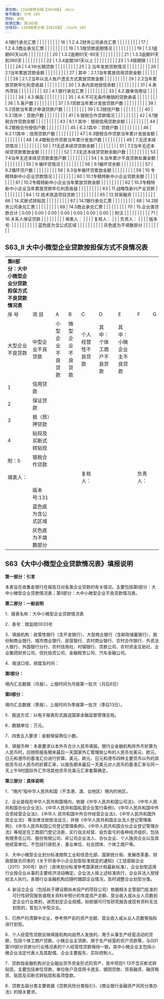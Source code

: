 ```yaml
---
源文档: 1104报表合辑【2024版】.docx
章节路径: 分块 185
页码: 未知
段落位置: 第185段
分块ID: 1104报表合辑【2024版】_chunk_185
---
```


4.1银行承兑汇票 |  |  |  |  |  |  |  |
| 16 | 1.2.4.2财务公司承兑汇票 |  |  |  |  |  |  |  |
| 17 | 1.2.4.3商业承兑汇票 |  |  |  |  |  |  |  |
| 18 | 1.3按贷款逾期情况 |  | | | | | | |
| 19 | 1.3.1逾期60天以内 |  |  |  |  |  |  |  |
| 20 | 1.3.2逾期61天-90天 |  |  |  |  |  |  |  |
| 21 | 1.3.3逾期91天到360天 |  |  |  |  |  |  |  |
| 22 | 1.3.4逾期361天以上 |  |  |  |  |  |  |  |
| 23 | 1.4按期限 |  | | | | | | |
| 24 | 1.4.1中长期贷款 |  |  |  |  |  |  |  |
| 25 | 2.当年发放贷款情况 |  | | | | | | |
| 26 | 2.1当年累放贷款金额 |  |  |  |  |  |  |  |
| 27 | 其中：2.1.1当年累放信用贷款金额 |  |  |  |  |  |  |  |
| 28 | 2.1.2当年以法人账户透支方式累放贷款金额 |  |  |  |  |  |  |  |
| 29 | 2.2当年累放贷款年化利息收益 |  |  |  |  |  |  |  |
| 30 | 3.表内其他授信余额 |  |  |  |  |  |  |  |
| 31 | 4.表外项目 | | | | | | | |
| 32 | 4.1.银行承兑汇票 |  |  |  |  |  |  |  |
| 33 | 4.2.跟单信用证 |  |  |  |  |  |  |  |
| 34 | 4.3.保函 |  |  |  |  |  |  |  |
| 35 | 4.4.不可无条件撤销的贷款承诺 |  |  |  |  |  |  |  |
| 36 | 5.客户数 |  | | | | | | |
| 37 | 5.1贷款当年累计发放贷款户数 |  |  |  |  |  |  |  |
| 38 | 5.2贷款当年累计申请贷款户数 |  |  |  |  |  |  |  |
| 39 | 5.3授信户数 |  |  |  |  |  |  |  |
| 40 | 5.3.1其中：贷款户数 |  |  |  |  |  |  |  |
| 41 | 6.银税合作贷款情况 | | | | | | | |
| 42 | 6.1银税合作贷款余额 |  |  |  |  |  |  |  |
| 43 | 6.1.1 其中：银税信用贷款余额 |  |  |  |  |  |  |  |
| 44 | 6.2银税合作授信户数 |  |  |  |  |  |  |  |
| 45 | 6.2.1其中：贷款户数 |  |  |  |  |  |  |  |
| 46 | 6.2.1.1其中：信用贷款户数 |  |  |  |  |  |  |  |
| 47 | 6.3银税合作贷款当年累计发放金额 |  |  |  |  |  |  |  |
| 48 | 6.4银税合作贷款当年累计发放户数 |  |  |  |  |  |  |  |
| 49 | 7.无还本续贷情况 |  | | | | | | |
| 50 | 7.1无还本续贷贷款余额 |  |  |  |  |  |  |  |
| 51 | 7.2当年无还本续贷贷款累放金额 |  |  |  |  |  |  |  |
| 52 | 7.3无还本续贷贷款余额户数 |  |  |  |  |  |  |  |
| 53 | 7.4当年无还本续贷贷款累放户数 |  |  |  |  |  |  |  |
| 54 | 8.当年累计不良贷款处置金额 |  |  |  |  |  |  |  |
| 55 | 9.循环贷情况 |  | | | | | | |
| 56 | 9.1循环贷余额 |  |  |  |  |  |  |  |
| 57 | 9.2循环贷户数 |  |  |  |  |  |  |  |
| 58 | 9.3当年循环贷累放金额 |  |  |  |  |  |  |  |
| 59 | 10.专精特新中小企业贷款情况 |  | | | | | | |
| 60 | 10.1专精特新中小企业贷款余额 |  |  |  |  |  |  |  |
| 61 | 10.2专精特新中小企业当年累放贷款金额 |  |  |  |  |  |  |  |
| 62 | 10.3专精特新中小企业当年累放贷款年化利息收益 |  |  |  |  |  |  |  |
| 63 | 11.战略性新兴产业贷款 |  |  |  |  |  |  |  |
| 64 | 12.技术改造项目贷款 |  |  |  |  |  |  |  |
| 65 | 13.贸易融资 |  |  |  |  |  |  |  |
| 66 | 14.买断式转贴现 |  |  |  |  |  |  |  |
| 67 | 14.1银行承兑汇票 |  |  |  |  |  |  |  |
| 68 | 14.2财务公司承兑汇票 |  |  |  |  |  |  |  |
| 69 | 14.3商业承兑汇票 |  |  |  |  |  |  |  |
| 70 | 15.企业类贷款合计 | 0.00 | 0.00 | 0.00 | 0.00 | 0.00 | 0.00 | 0.00 |
| 附注 | |  | | | | | | |
| 71 | 16.关系人保证贷款 |  |  |  |  |  |  |  |
| 填表人： | |  |  | 复核人： | |  | 负责人： | |
|  | 版本号: |  |  |  |  |  |  |  |
|  | 蓝色底为含公式区域 | |  |  |  |  |  |  |
|  | 灰色底为不填数部分 | |  |  |  |  |  |  |

## S63\_II 大中小微型企业贷款按担保方式不良情况表

|  |  |  |  |  |  |  |  |  |
| --- | --- | --- | --- | --- | --- | --- | --- | --- |
| **第II部分：大中小微型企业分贷款担保方式不良贷款情况表** | | | |  |  |  |  |  |
| 序  号 | 项 目 | A | B | C | D | E | F | G |
| 大型企业不良贷款 | 中型企业不良贷款 | 小型企业不良贷款 | 微型企业不良贷款 | 个人经营性不良贷款 | 其中：  个体工商户不良贷款 | 其中：  小微企业主不良贷款 |
| 1 | 信用贷款 |  |  |  |  |  |  |  |
| 2 | 保证贷款 |  |  |  |  |  |  |  |
| 3 | 抵（质）押贷款 |  |  |  |  |  |  |  |
| 4 | 贴现及买断式转贴现 |  |  |  |  |  |  |  |
| 附：5 | 银税合作贷款 |  |  |  |  |  |  |  |
| 填表人： | |  |  | 复核人： | |  | 负责人： | |
|  | 版本号:131 |  |  |  |  |  |  |  |
|  | 蓝色底为含公式区域 | | |  |  |  |  |  |
|  | 灰色底为不填数部分 | | |  |  |  |  |  |

## S63《大中小微型企业贷款情况表》填报说明

**第一部分：引言**

本表旨在收集各银行在报告日对各类企业贷款的有关情况。主要包括第I部分：大中小微型企业贷款情况表；第II部分：大中小微型企业不良贷款情况表。

**第二部分：一般说明**

1．报表名称：大中小微型企业贷款情况表

2．表号：银监统0033号

3．填报机构：政策性银行（含开发银行）、大型商业银行（含邮政储蓄银行）、股份制商业银行、城市商业银行、民营银行、农村商业银行、农村合作银行、外资法人银行、外国银行分行、农村信用社、村镇银行、贷款公司、农村资金互助社、企业集团财务公司、信托投资公司、金融租赁公司、汽车金融公司。

4．报送口径、频度及时间：

**第I部分：**

境内汇总数据（月报），上报时间为月报第一批次（月后6日）

**第II部分：**

境内汇总数据（季报），上报时间为季报第一批次（季后13日）。

5．报送方式：以电子报表形式报送国家金融监督管理总局。

6．数据单位：万元。

7．四舍五入要求：金额保留两位小数。

8．填报币种：本表要求以本外币合计人民币填报。银行业金融机构将外币折算为人民币时，应按照报告期末最后一天国家外汇管理局公布的人民币兑美元、欧元、日元和港币的基准汇价进行折算。美元、欧元、日元和港币四种主要货币以外的其他货币对人民币的折算汇率，以报告期末最后一天美元对人民币的基准汇率与同一天上午9时国际外汇市场其他货币兑美元汇率套算确定。

**第三部分：具体说明**

1．“境内”指中华人民共和国（不含港、澳、台地区）境内的地区。

2．企业是指在中华人民共和国境内，依据《中华人民共和国公司法》、《中华人民共和国合伙企业法》、《中华人民共和国私营企业暂行条例》、《中华人民共和国中外合资经营企业法》、《中华人 民共和国中外合作经营企业法》、《中华人民共和国外资企业法》 等法律法规依法设立，并按《中华人民共和国企业法人登记管理条例》、《中华人民共和国公司登记管理条例》、《中华人民共和国合伙企业登记管理办法》等规定在工商部门登记注册，实行自主经营、自负盈亏的各种经济组织，包括有限责任公司、股份有限公司、非公司企业法人、合伙企业、个人独资企业以及其他经营单位。不包括行政机关、事业单位、社会团体、个体工商户等。

3．大中小微型企业划分标准按照工业和信息化部、国家统计局、发展改革委、财政部联合印发的《关于印发中小企业划型标准规定的通知》（工信部联企业〔2011〕300号）执行（具体划分标准参考国家统计局最新标准），企业划型适用行业按企业从事的主要经济活动确定。企业法人按上述标准执行，企业非法人按授权法人执行。各银行业金融机构应随时跟踪企业情况，及时调整企业划型分类。

4. 新设立企业（包括处于建设期尚未投产的项目公司）依据相关主管部门批准的可行性研究报告或相关资料中预计的年度资产总额、营业收入或从业人员数划定企业行业类别，进而划定企业规模。如依据可行性研究报告或现有资料无法划型的，暂划入中型企业。

5．已停产的清算中企业，参考停产前的资产总额、营业收入或从业人员数等指标进行划型。

6．个人经营性贷款反映填报机构向自然人发放的，用于从事生产经营活动的贷款，包括个体工商户贷款、小微企业主贷款、用于生产经营的农户贷款等，与G01第VII部分贷款分行业情况表的个人经营性贷款保持一致。其中小微企业主包括小微企业法定代表人及其配偶、企业主要股东、实际控制人。

7．贷款指金融机构对企业融出货币资金形式的资产，其中项目1-13不含买断式转贴现，主要包括单位贷款、单位账户及信用卡透支、银团贷款、贸易融资、融资租赁、贴现及买断式转贴现和各项垫款。

8．贷款五级分类主要依据《贷款风险分类指引》、《商业银行金融资产风险分类办法》的相关要求。
